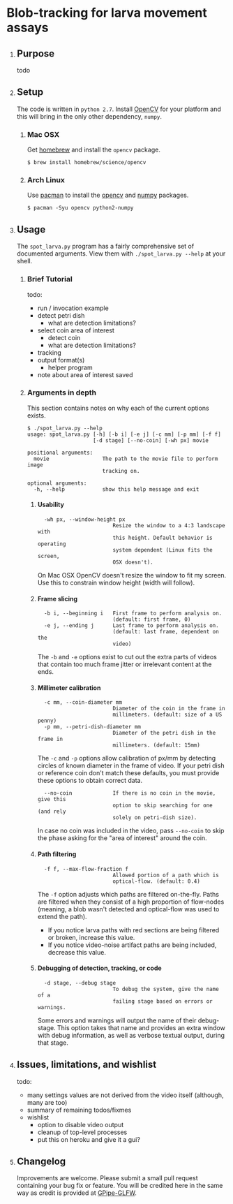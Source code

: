 # Blob-tracking for larva movement assays

1. ## Purpose

    todo

1. ## Setup

    The code is written in `python 2.7`. Install [OpenCV](http://opencv.org/)
    for your platform and this will bring in the only other dependency,
    `numpy`.

    1. ### Mac OSX

        Get [homebrew](http://brew.sh/) and install the `opencv` package.

        ```sh-session
        $ brew install homebrew/science/opencv
        ```

    1. ### Arch Linux

        Use [pacman](https://wiki.archlinux.org/index.php/Pacman) to install
        the [opencv](https://www.archlinux.org/packages/extra/x86_64/opencv/)
        and
        [numpy](https://www.archlinux.org/packages/extra/x86_64/python2-numpy/)
        packages.

        ```sh-session
        $ pacman -Syu opencv python2-numpy
        ```

1. ## Usage

    The `spot_larva.py` program has a fairly comprehensive set of documented
    arguments. View them with `./spot_larva.py --help` at your shell.

    1. ### Brief Tutorial

        todo:

        * run / invocation example
        * detect petri dish
            * what are detection limitations?
        * select coin area of interest
            * detect coin
            * what are detection limitations?
        * tracking
        * output format(s)
            * helper program
        * note about area of interest saved

    1. ### Arguments in depth

        This section contains notes on why each of the current options exists.

        ```sh-session
        $ ./spot_larva.py --help
        usage: spot_larva.py [-h] [-b i] [-e j] [-c mm] [-p mm] [-f f]
                             [-d stage] [--no-coin] [-wh px] movie

        positional arguments:
          movie                 The path to the movie file to perform image
                                tracking on.

        optional arguments:
          -h, --help            show this help message and exit
        ```

        1. #### Usability
            ```sh-session
              -wh px, --window-height px
                                    Resize the window to a 4:3 landscape with
                                    this height. Default behavior is operating
                                    system dependent (Linux fits the screen,
                                    OSX doesn't).
            ```
            On Mac OSX OpenCV doesn't resize the window to fit my screen. Use
            this to constrain window height (width will follow).

        1. #### Frame slicing
            ```sh-session
              -b i, --beginning i   First frame to perform analysis on.
                                    (default: first frame, 0)
              -e j, --ending j      Last frame to perform analysis on.
                                    (default: last frame, dependent on the
                                    video)
            ```
            The `-b` and `-e` options exist to cut out the extra parts of
            videos that contain too much frame jitter or irrelevant content at
            the ends.

        1. #### Millimeter calibration
            ```sh-session
              -c mm, --coin-diameter mm
                                    Diameter of the coin in the frame in
                                    millimeters. (default: size of a US penny)
              -p mm, --petri-dish-diameter mm
                                    Diameter of the petri dish in the frame in
                                    millimeters. (default: 15mm)
            ```
            The `-c` and `-p` options allow calibration of px/mm by detecting
            circles of known diameter in the frame of video. If your petri dish
            or reference coin don't match these defaults, you must provide
            these options to obtain correct data.
            ```sh-session
              --no-coin             If there is no coin in the movie, give this
                                    option to skip searching for one (and rely
                                    solely on petri-dish size).
            ```
            In case no coin was included in the video, pass `--no-coin` to skip
            the phase asking for the "area of interest" around the coin.

        1. #### Path filtering
            ```sh-session
              -f f, --max-flow-fraction f
                                    Allowed portion of a path which is
                                    optical-flow. (default: 0.4)
            ```
            The `-f` option adjusts which paths are filtered on-the-fly. Paths
            are filtered when they consist of a high proportion of flow-nodes
            (meaning, a blob wasn't detected and optical-flow was used to
            extend the path).
            
            * If you notice larva paths with red sections are being filtered or
              broken, increase this value.
            * If you notice video-noise artifact paths are being included,
              decrease this value.

        1. #### Debugging of detection, tracking, or code
            ```sh-session
              -d stage, --debug stage
                                    To debug the system, give the name of a
                                    failing stage based on errors or warnings.
            ```
            Some errors and warnings will output the name of their debug-stage.
            This option takes that name and provides an extra window with debug
            information, as well as verbose textual output, during that stage.

1. ## Issues, limitations, and wishlist

    todo:

    * many settings values are not derived from the video itself (although,
      many are too)
    * summary of remaining todos/fixmes
    * wishlist
        * option to disable video output
        * cleanup of top-level processes
        * put this on heroku and give it a gui?

1. ## Changelog

    Improvements are welcome. Please submit a small pull request containing
    your bug fix or feature. You will be credited here in the same way as
    credit is provided at
    [GPipe-GLFW](https://github.com/plredmond/GPipe-GLFW#changes).
